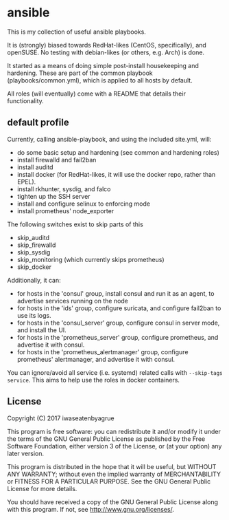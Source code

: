 ansible
========

This is my collection of useful ansible playbooks.

It is (strongly) biased towards RedHat-likes (CentOS, specifically), and openSUSE.
No testing with debian-likes (or others, e.g. Arch) is done.

It started as a means of doing simple post-install housekeeping and hardening.
These are part of the common playbook (playbooks/common.yml), which is applied to all hosts by default.

All roles (will eventually) come with a README that details their functionality.

default profile
-----------------

Currently, calling ansible-playbook, and using the included site.yml, will:

* do some basic setup and hardening (see common and hardening roles)
* install firewalld and fail2ban
* install auditd
* install docker (for RedHat-likes, it will use the docker repo, rather than EPEL).
* install rkhunter, sysdig, and falco
* tighten up the SSH server
* install and configure selinux to enforcing mode
* install prometheus' node_exporter

The following switches exist to skip parts of this

* skip_auditd
* skip_firewalld
* skip_sysdig
* skip_monitoring (which currently skips prometheus)
* skip_docker

Additionally, it can:

* for hosts in the 'consul' group, install consul and run it as an agent, to advertise services running on the node
* for hosts in the 'ids' group, configure suricata, and configure fail2ban to use its logs.
* for hosts in the 'consul_server' group, configure consul in server mode, and install the UI.
* for hosts in the 'prometheus_server' group, configure prometheus, and advertise it with consul.
* for hosts in the 'prometheus_alertmanager' group, configure prometheus' alertmanager, and advertise it with consul.

You can ignore/avoid all service (i.e. systemd) related calls with `--skip-tags service`.
This aims to help use the roles in docker containers.

License
--------


Copyright (C) 2017 iwaseatenbyagrue

This program is free software: you can redistribute it and/or modify
it under the terms of the GNU General Public License as published by
the Free Software Foundation, either version 3 of the License, or
(at your option) any later version.

This program is distributed in the hope that it will be useful,
but WITHOUT ANY WARRANTY; without even the implied warranty of
MERCHANTABILITY or FITNESS FOR A PARTICULAR PURPOSE.  See the
GNU General Public License for more details.

You should have received a copy of the GNU General Public License
along with this program.  If not, see <http://www.gnu.org/licenses/>.

